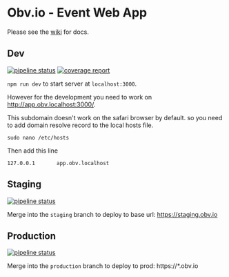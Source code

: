 # Obv.io - Event Web App

Please see the [wiki](https://gitlab.com/obviobysage/event/web/-/wikis/home) for
docs.

## Dev

[![pipeline status](https://gitlab.com/obviobysage/event/web/badges/develop/pipeline.svg)](https://gitlab.com/obviobysage/event/web/-/commits/develop)
[![coverage report](https://gitlab.com/obviobysage/event/web/badges/develop/coverage.svg)](https://gitlab.com/obviobysage/event/web/-/commits/develop)

`npm run dev` to start server at `localhost:3000`. 

However for the development you need to work on http://app.obv.localhost:3000/.

This subdomain doesn't work on the safari browser by default. so you need to add domain resolve record to the local hosts file.
```
sudo nano /etc/hosts
```
Then add this line 
```
127.0.0.1       app.obv.localhost
```

## Staging

[![pipeline status](https://gitlab.com/obviobysage/event/web/badges/staging/pipeline.svg)](https://gitlab.com/obviobysage/event/web/-/commits/staging)

Merge into the `staging` branch to deploy to base url: https://staging.obv.io

## Production

[![pipeline status](https://gitlab.com/obviobysage/event/web/badges/production/pipeline.svg)](https://gitlab.com/obviobysage/event/web/-/commits/production)

Merge into the `production` branch to deploy to prod: https://\*.obv.io
